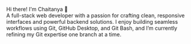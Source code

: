 Hi there! I'm Chaitanya 👋  
A full-stack web developer with a passion for crafting clean, responsive interfaces and powerful backend solutions. I enjoy building seamless workflows using Git, GitHub Desktop, and Git Bash, and I’m currently refining my Git expertise one branch at a time.

<!--
**Chaitu0304/Chaitu0304** is a ✨ _special_ ✨ repository because its `README.md` (this file) appears on your GitHub profile.

Here are some ideas to get you started:

- 🔭 I’m currently working on ...
- 🌱 I’m currently learning ...
- 👯 I’m looking to collaborate on ...
- 🤔 I’m looking for help with ...
- 💬 Ask me about ...
- 📫 How to reach me: ...
- 😄 Pronouns: ...
- ⚡ Fun fact: ...
-->
